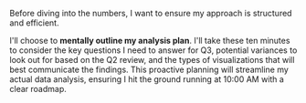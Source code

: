 

Before diving into the numbers, I want to ensure my approach is structured and efficient.

I'll choose to **mentally outline my analysis plan**. I'll take these ten minutes to consider the key questions I need to answer for Q3, potential variances to look out for based on the Q2 review, and the types of visualizations that will best communicate the findings. This proactive planning will streamline my actual data analysis, ensuring I hit the ground running at 10:00 AM with a clear roadmap.